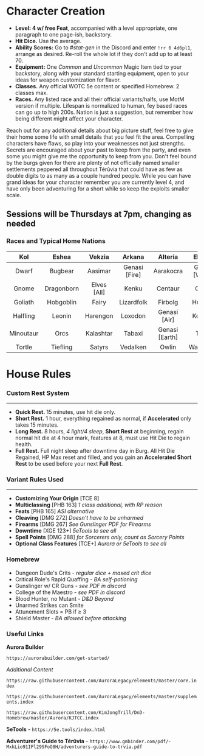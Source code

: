 # Character Creation
* **Level: 4 w/ free Feat**, accompanied with a level appropriate, one paragraph to one page-ish, backstory.
* **Hit Dice.** Use the average.
* **Ability Scores:** Go to *#stat-gen* in the Discord and enter `!rr 6 4d6pl1`, arrange as desired. Re-roll the whole lot if they don't add up to at least 70.
* **Equipment:** One *Common* and *Uncommon* Magic Item tied to your backstory, along with your standard starting equipment, open to your ideas for weapon customization for flavor.
* **Classes.** Any official WOTC 5e content or specified Homebrew. 2 classes max.
* **Races.** Any listed race and all their official variants/halfs, use MotM version if multiple. Lifespan is normalized to human, fey based races can go up to high 200s. Nation is just a suggestion, but remember how being different might affect your character.

Reach out for any additional details about big picture stuff, feel free to give their home some life with small details that you feel fit the area. Compelling characters have flaws, so play into your weaknesses not just strengths. Secrets are encouraged about your past to keep from the party, and even some you might give me the opportunity to keep from you. Don't feel bound by the burgs given for there are plenty of not officially named smaller settlements peppered all throughout Térûvia that could have as few as double digits to as many as a couple hundred people. While you can have grand ideas for your character remember you are currently level 4, and have only been adventuring for a short while so keep the exploits smaller scale.


## Sessions will be Thursdays at 7pm, changing as needed

### Races and Typical Home Nations

Kol|Eshea|Vekzia|Arkana|Alteria|Ebroria|Charbotia|Modifications|
|:---:|:---:|:---:|:---:|:---:|:---:|:---:|:---:
Dwarf|Bugbear|Aasimar|Genasi [Fire]|Aarakocra|Genasi [Water] | *Devout Religious* |Changeling
Gnome|Dragonborn|Elves [All]|Kenku|Centaur|Grung||Custom
Goliath|Hobgoblin|Fairy|Lizardfolk|Firbolg|Humans|	|Dhampir
Halfling|Leonin|Harengon|Loxodon|Genasi [Air]|Kobolds| |Hexblood
Minoutaur|Orcs|Kalashtar|Tabaxi|Genasi [Earth]|Triton| |Reborn
Tortle|Tiefling|Satyrs|Vedalken|Owlin|Warforged| |Shifter

# House Rules


### Custom Rest System
_____
- **Quick Rest.** 15 minutes, use hit die only.
- **Short Rest.** 1 hour, everything regained as normal, if **Accelerated** only takes 15 minutes.
- **Long Rest.** 8 hours, *4 light/4 sleep*, **Short Rest** at beginning, regain normal hit die at 4 hour mark, features at 8, must use Hit Die to regain health.
- **Full Rest.** Full night sleep after downtime day in Burg. All Hit Die Regained, HP Max reset and filled, and you gain an **Accelerated Short Rest** to be used before your next **Full Rest**.


### Variant Rules Used
___
- **Customizing Your Origin** [TCE 8]
- **Multiclassing** [PHB 163] *1 class additional, with RP reason*
- **Feats** [PHB 165] *ASI alternative*
- **Cleaving** [DMG 272] *Doesn't have to be unharmed*
- **Firearms** [DMG 267] *See Gunslinger PDF for Firearms*
- **Downtime** [XGE 123+] *5eTools to see all*
- **Spell Points** [DMG 288] *for Sorcerers only, count as Sorcery Points*
- **Optional Class Features** [TCE+] *Aurora or 5eTools to see all*

### Homebrew
* Dungeon Dude's Crits - *regular dice + maxed crit dice*
* Critical Role's Rapid Quaffing - *BA self-potioning*
* Gunslinger w/ CR Guns - *see PDF in discord*
* College of the Maestro - *see PDF in discord*
* Blood Hunter, no Mutant - *D&D Beyond*
* Unarmed Strikes can Smite
* Attunement Slots = PB if ≥ 3
* Shield Master - *BA allowed before attacking*


### Useful Links

**Aurora Builder**

`https://aurorabuilder.com/get-started/`

*Additional Content*

`https://raw.githubusercontent.com/AuroraLegacy/elements/master/core.index`

`https://raw.githubusercontent.com/AuroraLegacy/elements/master/supplements.index`

`https://raw.githubusercontent.com/KimJongTrill/DnD-Homebrew/master/Aurora/KJTCC.index`

**5eTools** - `https://5e.tools/index.html`

**Adventurer's Guide to Térûvia** - `https://www.gmbinder.com/pdf/-MxkLio91IPl29SFoO8H/adventurers-guide-to-trvia.pdf`

